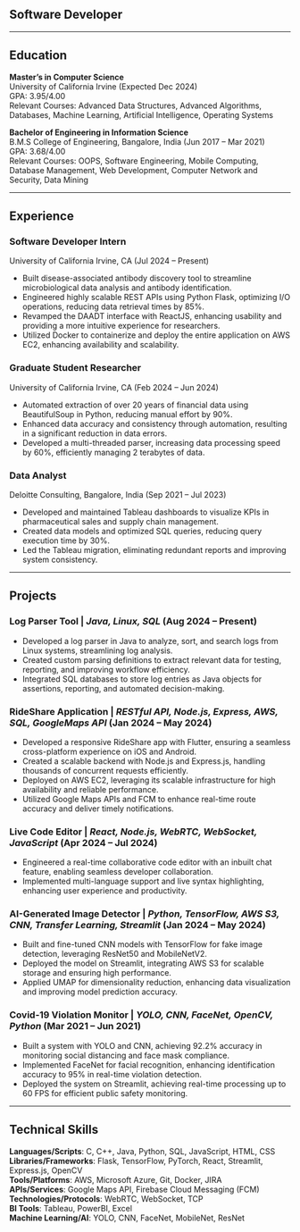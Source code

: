 ## Software Developer

---

## Education

**Master’s in Computer Science**  
University of California Irvine (Expected Dec 2024)  
GPA: 3.95/4.00  
Relevant Courses: Advanced Data Structures, Advanced Algorithms, Databases, Machine Learning, Artificial Intelligence, Operating Systems

**Bachelor of Engineering in Information Science**  
B.M.S College of Engineering, Bangalore, India (Jun 2017 – Mar 2021)  
GPA: 3.68/4.00  
Relevant Courses: OOPS, Software Engineering, Mobile Computing, Database Management, Web Development, Computer Network and Security, Data Mining

---

## Experience

### **Software Developer Intern**  
University of California Irvine, CA (Jul 2024 – Present)  
- Built disease-associated antibody discovery tool to streamline microbiological data analysis and antibody identification.
- Engineered highly scalable REST APIs using Python Flask, optimizing I/O operations, reducing data retrieval times by 85%.
- Revamped the DAADT interface with ReactJS, enhancing usability and providing a more intuitive experience for researchers.
- Utilized Docker to containerize and deploy the entire application on AWS EC2, enhancing availability and scalability.

### **Graduate Student Researcher**  
University of California Irvine, CA (Feb 2024 – Jun 2024)  
- Automated extraction of over 20 years of financial data using BeautifulSoup in Python, reducing manual effort by 90%.
- Enhanced data accuracy and consistency through automation, resulting in a significant reduction in data errors.
- Developed a multi-threaded parser, increasing data processing speed by 60%, efficiently managing 2 terabytes of data.

### **Data Analyst**  
Deloitte Consulting, Bangalore, India (Sep 2021 – Jul 2023)  
- Developed and maintained Tableau dashboards to visualize KPIs in pharmaceutical sales and supply chain management.
- Created data models and optimized SQL queries, reducing query execution time by 30%.
- Led the Tableau migration, eliminating redundant reports and improving system consistency.

---

## Projects

### **Log Parser Tool** | _Java, Linux, SQL_ (Aug 2024 – Present)  
- Developed a log parser in Java to analyze, sort, and search logs from Linux systems, streamlining log analysis.
- Created custom parsing definitions to extract relevant data for testing, reporting, and improving workflow efficiency.
- Integrated SQL databases to store log entries as Java objects for assertions, reporting, and automated decision-making.

### **RideShare Application** | _RESTful API, Node.js, Express, AWS, SQL, GoogleMaps API_ (Jan 2024 – May 2024)  
- Developed a responsive RideShare app with Flutter, ensuring a seamless cross-platform experience on iOS and Android.
- Created a scalable backend with Node.js and Express.js, handling thousands of concurrent requests efficiently.
- Deployed on AWS EC2, leveraging its scalable infrastructure for high availability and reliable performance.
- Utilized Google Maps APIs and FCM to enhance real-time route accuracy and deliver timely notifications.

### **Live Code Editor** | _React, Node.js, WebRTC, WebSocket, JavaScript_ (Apr 2024 – Jul 2024)  
- Engineered a real-time collaborative code editor with an inbuilt chat feature, enabling seamless developer collaboration.
- Implemented multi-language support and live syntax highlighting, enhancing user experience and productivity.

### **AI-Generated Image Detector** | _Python, TensorFlow, AWS S3, CNN, Transfer Learning, Streamlit_ (Jan 2024 – May 2024)  
- Built and fine-tuned CNN models with TensorFlow for fake image detection, leveraging ResNet50 and MobileNetV2.
- Deployed the model on Streamlit, integrating AWS S3 for scalable storage and ensuring high performance.
- Applied UMAP for dimensionality reduction, enhancing data visualization and improving model prediction accuracy.

### **Covid-19 Violation Monitor** | _YOLO, CNN, FaceNet, OpenCV, Python_ (Mar 2021 – Jun 2021)  
- Built a system with YOLO and CNN, achieving 92.2% accuracy in monitoring social distancing and face mask compliance.
- Implemented FaceNet for facial recognition, enhancing identification accuracy to 95% in real-time violation detection.
- Deployed the system on Streamlit, achieving real-time processing up to 60 FPS for efficient public safety monitoring.

---

## Technical Skills

**Languages/Scripts**: C, C++, Java, Python, SQL, JavaScript, HTML, CSS  
**Libraries/Frameworks**: Flask, TensorFlow, PyTorch, React, Streamlit, Express.js, OpenCV  
**Tools/Platforms**: AWS, Microsoft Azure, Git, Docker, JIRA  
**APIs/Services**: Google Maps API, Firebase Cloud Messaging (FCM)  
**Technologies/Protocols**: WebRTC, WebSocket, TCP  
**BI Tools**: Tableau, PowerBI, Excel  
**Machine Learning/AI**: YOLO, CNN, FaceNet, MobileNet, ResNet
